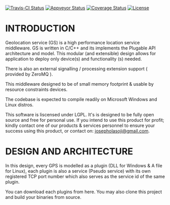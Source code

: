 [![Travis-CI Status](https://img.shields.io/travis/zeromq/cppzmq/master.svg?label=Linux%20|%20OSX)](https://travis-ci.org/josepholasoji/Geo-Location-Service)
[![Appveyor Status](https://img.shields.io/appveyor/ci/zeromq/cppzmq/master.svg?label=Windows)](https://ci.appveyor.com/project/zeromq/cppzmq/branch/master)
[![Coverage Status](https://coveralls.io/repos/github/zeromq/cppzmq/badge.svg?branch=master)](https://coveralls.io/github/zeromq/cppzmq?branch=master)
[![License](https://img.shields.io/github/license/zeromq/cppzmq.svg)](https://github.com/josepholasoji/Geo-Location-Service/LICENSE)

# INTRODUCTION

Geolocation service (GS) is a high performance location service middleware. GS is written in C/C++ and its implements the Plugable API architecture and model. This  modular (and extensible) design allows for application to deploy only device(s) and functionality (s) needed. 

There is also an external signalling / processing extension support ( provided by ZeroMQ ).

This middleware designed to be of small memory footprint & usable by resource constraints devices.

The codebase is expected to compile readily on Microsoft Windows and Linux distros.

This software is liscensed under LGPL. It's is designed to be fully open source and free for personal use.
If you intend to use this product for profit; kindly contact one of our products & services personnel to ensure your success using this product, or contact on: josepholasoji@gmail.com.



# DESIGN AND ARCHITECTURE  

In this design, every GPS is modelled as a plugin (DLL for Windows & A file for Linux), each plugin is also a service (Pseudo service) with its own registered TCP port number which also serves as the service id of the same plugin. 

You can download each plugins from here. You may   also clone this project and build your binaries from source. 

<Diagram here>

